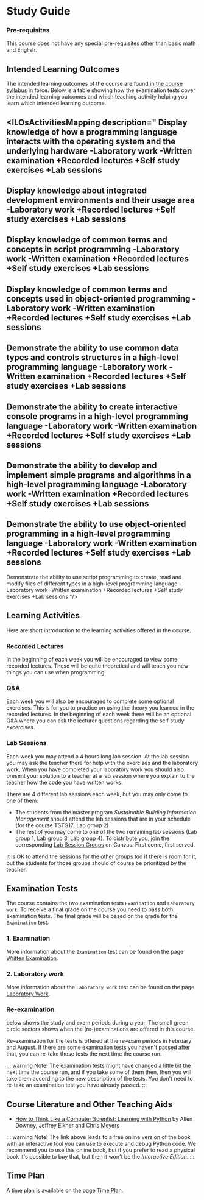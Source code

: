 # Study Guide
<StudyGuideInfo
    course-name="Introduction to Script Programming"
    ladok-code="TSPG17 | TSTG17"
    credits="7.5"
    course-coordinator="Patrick Riehmann, Björn Praestegaard Larsen"
    examiner="Patrick Riehmann, Björn Praestegaard Larsen"
    canvasCourseId="10269"
/>

### Pre-requisites
This course does not have any special pre-requisites other than basic math and English.

<!--## Teachers
 ### Peter Larsson-Green
<Teacher
    name="Peter Larsson-Green"
    photo="peter-larsson-green.jpeg"
    :roles='["Course coordinator", "examiner", "lecturer", "lab assistant"]'
    description="Has studied and followed the development of the web since 2004 and received his Master of Science in Computer Science at Linköping University in 2014. He has been working as programming teacher (part time) since 2010 at both Linköping University and Jönköping University."
    email="Peter.Larsson-Green@ju.se"
    phone="036 - 10 17 35"
    website="https://ju.se/en/personinfo.html?sign=LarPet"
/>

### Eveline Ingesson
<Teacher
    name="Eveline Ingesson"
    photo="eveline-ingesson.jpeg"
    :roles='["Lab assistant"]'
    description="Graduated User Experience Design student now working as teacher at JU."
    email="eveline.ingesson@ju.se"
    phone=""
    website="https://ju.se/en/personinfo.html?sign=ingeve"
/>

### Kyrollos Ceriacous
<Teacher
    name="Kyrollos Ceriacous"
    photo="kyrollos-ceriacous.jpeg"
    :roles='["Lab assistant"]'
    description="Third year student at the Software Engineering and Mobile Platforms Program studying his bachelor degree."
/> -->

## Intended Learning Outcomes
The intended learning outcomes of the course are found in [the course syllabus](course-syllabus/) in force. Below is a table showing how the examination tests cover the intended learning outcomes and which teaching activity helping you learn which intended learning outcome. 

<ILOsActivitiesMapping description="
Display knowledge of how a programming language interacts with the operating system and the underlying hardware
-Laboratory work
-Written examination
+Recorded lectures
+Self study exercises
+Lab sessions
---
Display knowledge about integrated development environments and their usage area
-Laboratory work
+Recorded lectures
+Self study exercises
+Lab sessions
---
Display knowledge of common terms and concepts in script programming
-Laboratory work
-Written examination
+Recorded lectures
+Self study exercises
+Lab sessions
---
Display knowledge of common terms and concepts used in object-oriented programming
-Laboratory work
-Written examination
+Recorded lectures
+Self study exercises
+Lab sessions
---
Demonstrate the ability to use common data types and controls structures in a high-level programming language
-Laboratory work
-Written examination
+Recorded lectures
+Self study exercises
+Lab sessions
---
Demonstrate the ability to create interactive console programs in a high-level programming language
-Laboratory work
-Written examination
+Recorded lectures
+Self study exercises
+Lab sessions
---
Demonstrate the ability to develop and implement simple programs and algorithms in a high-level programming language
-Laboratory work
-Written examination
+Recorded lectures
+Self study exercises
+Lab sessions
---
Demonstrate the ability to use object-oriented programming in a high-level programming language
-Laboratory work
-Written examination
+Recorded lectures
+Self study exercises
+Lab sessions
---
Demonstrate the ability to use script programming to create, read and modify files of different types in a high-level programming language
-Laboratory work
-Written examination
+Recorded lectures
+Self study exercises
+Lab sessions
"/>

## Learning Activities
Here are short introduction to the learning activities offered in the course.

### Recorded Lectures
In the beginning of each week you will be encouraged to view some recorded lectures. These will be quite theoretical and will teach you new things you can use when programming.

### Q&A
Each week you will also be encouraged to complete some optional exercises. This is for you to practice on using the theory you learned in the recorded lectures. In the beginning of each week there will be an optional Q&A where you can ask the lecturer questions regarding the self study excercises. 

### Lab Sessions
Each week you may attend a 4 hours long lab session. At the lab session you may ask the teacher there for help with the exercises and the laboratory work. When you have completed your laboratory work you should also present your solution to a teacher at a lab session where you explain to the teacher how the code you have written works.

There are 4 different lab sessions each week, but you may only come to one of them:

* The students from the master program *Sustainable Building Information Management* should attend the lab sessions that are in your schedule (for the course TSTG17; Lab group 2)
* The rest of you may come to one of the two remaining lab sessions (Lab group 1, Lab group 3, Lab group 4). To distribute you, join the corresponding [Lab Session Groups](https://ju.instructure.com/courses/6982/groups) on Canvas. First come, first served.

It is OK to attend the sessions for the other groups too if there is room for it, but the students for those groups should of course be prioritized by the teacher.


## Examination Tests
The course contains the two examination tests `Examination` and `Laboratory work`. To receive a final grade on the course you need to pass both examination tests. The final grade will be based on the grade for the `Examination` test.

### 1. Examination
More information about the `Examination` test can be found on the page [Written Examination](written-examination/).

### 2. Laboratory work
More information about the `Laboratory work` test can be found on the page [Laboratory Work](laboratory-work/).

### Re-examination
<FigureNumber /> below shows the study and exam periods during a year. The small green circle sectors shows when the (re-)examinations are offered in this course.

<AcademicYearFigure />

Re-examination for the tests is offered at the re-exam periods in February and August. If there are some examination tests you haven't passed after that, you can re-take those tests the next time the course run.

::: warning Note!
The examination tests might have changed a little bit the next time the course run, and if you take some of them then, then you will take them according to the new description of the tests. You don't need to re-take an examination test you have already passed.
:::

## Course Literature and Other Teaching Aids
* [How to Think Like a Computer Scientist: Learning with Python](https://runestone.academy/runestone/books/published/thinkcspy/index.html) by Allen Downey, Jeffrey Elkner and Chris Meyers

::: warning Note!
The link above leads to a free online version of the book with an interactive tool you can use to execute and debug Python code. We recommend you to use this online book, but if you prefer to read a physical book it's possible to buy that, but then it won't be the *Interactive Edition*.
:::

## Time Plan
A time plan is available on the page [Time Plan](time-plan/).
